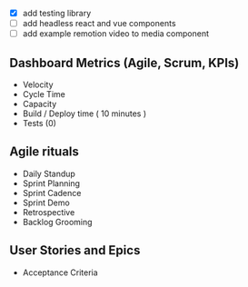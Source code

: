- [x] add testing library
- [ ] add headless react and vue components
- [ ] add example remotion video to media component

## Dashboard Metrics (Agile, Scrum, KPIs)

- Velocity
- Cycle Time
- Capacity
- Build / Deploy time ( 10 minutes )
- Tests (0)

## Agile rituals

- Daily Standup
- Sprint Planning
- Sprint Cadence
- Sprint Demo
- Retrospective
- Backlog Grooming

## User Stories and Epics

- Acceptance Criteria
